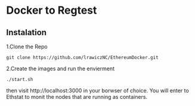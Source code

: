 # Docker to Regtest
## Instalation

1.Clone the Repo

`git clone https://github.com/lrawiczNC/EthereumDocker.git`

2.Create the images and run the envierment

`./start.sh`

then visit http://localhost:3000 in your borwser of choice. You will enter to Ethstat to monit the nodes that are running as containers.
